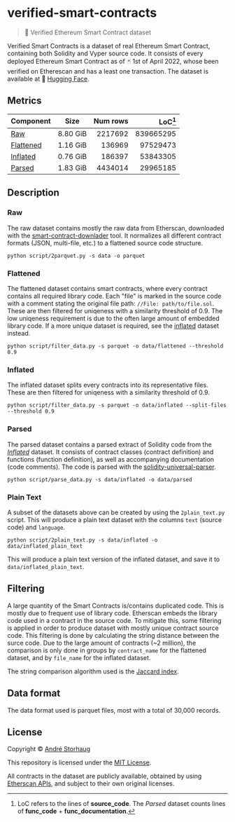 # verified-smart-contracts

> :page_facing_up: Verified Ethereum Smart Contract dataset

Verified Smart Contracts is a dataset of real Ethereum Smart Contract, containing both Solidity and Vyper source code. It consists of every deployed Ethereum Smart Contract as of :black_joker: 1st of April 2022, whose been verified on Etherescan and has a least one transaction.
The dataset is available at 🤗 [Hugging Face](https://huggingface.co/datasets/andstor/smart_contracts).

## Metrics

| Component | Size | Num rows | LoC[^1] |
| --------- |:----:| -------:| -------:|
| [Raw](https://huggingface.co/datasets/andstor/smart_contracts/tree/main/data/raw)| 8.80 GiB | 2217692 | 839665295 |
| [Flattened](https://huggingface.co/datasets/andstor/smart_contracts/tree/main/data/flattened) | 1.16 GiB | 136969 | 97529473 |
| [Inflated](https://huggingface.co/datasets/andstor/smart_contracts/tree/main/data/inflated) | 0.76 GiB | 186397 | 53843305 |
| [Parsed](https://huggingface.co/datasets/andstor/smart_contracts/tree/main/data/parsed) | 1.83 GiB | 4434014 | 29965185 |

[^1]: LoC refers to the lines of **source_code**. The *Parsed* dataset counts lines of **func_code** + **func_documentation**.

## Description

### Raw
The raw dataset contains mostly the raw data from Etherscan, downloaded with the [smart-contract-downlader](https://github.com/andstor/smart-contract-downloader) tool. It normalizes all different contract formats (JSON, multi-file, etc.) to a flattened source code structure.

```script
python script/2parquet.py -s data -o parquet
```

### Flattened
The flattened dataset contains smart contracts, where every contract contains all required library code. Each "file" is marked in the source code with a comment stating the original file path: `//File: path/to/file.sol`. These are then filtered for uniqeness with a similarity threshold of 0.9. The low uniqeness requirement is due to the often large amount of embedded library code. If a more unique dataset is required, see the [inflated](#inflated) dataset instead.

```script
python script/filter_data.py -s parquet -o data/flattened --threshold 0.9
```

### Inflated
The inflated dataset splits every contracts into its representative files. These are then filtered for uniqeness with a similarity threshold of 0.9.

```script
python script/filter_data.py -s parquet -o data/inflated --split-files --threshold 0.9
```

### Parsed
The parsed dataset contains a parsed extract of Solidity code from the [*Inflated*](#inflated) dataset. It consists of contract classes (contract definition) and functions (function definition), as well as accompanying documentation (code comments). The code is parsed with the [solidity-universal-parser](https://github.com/andstor/solidity-universal-parser.git).

```script
python script/parse_data.py -s data/inflated -o data/parsed
```

### Plain Text
A subset of the datasets above can be created by using the `2plain_text.py` script. This will produce a plain text dataset with the columns `text` (source code) and `language`.

```script
python script/2plain_text.py -s data/inflated -o data/inflated_plain_text
```
This will produce a plain text version of the inflated dataset, and save it to `data/inflated_plain_text`.

## Filtering
A large quantity of the Smart Contracts is/contains duplicated code. This is mostly due to frequent use of library code. Etherscan embeds the library code used in a contract in the source code. To mitigate this, some filtering is applied in order to produce dataset with mostly unique contract source code. This filtering is done by calculating the string distance between the surce code. Due to the large amount of contracts (~2 million), the comparison is only done in groups by `contract_name` for the flattened dataset, and by `file_name` for the inflated dataset.

The string comparison algorithm used is the [Jaccard index](https://en.wikipedia.org/wiki/Jaccard_index).

## Data format
The data format used is parquet files, most with a total of 30,000 records.

## License

Copyright © [André Storhaug](https://github.com/andstor)

This repository is licensed under the [MIT License](https://github.com/andstor/verified-smart-contracts/blob/main/LICENSE).

All contracts in the dataset are publicly available, obtained by using [Etherscan APIs](https://etherscan.io/apis), and subject to their own original licenses.
